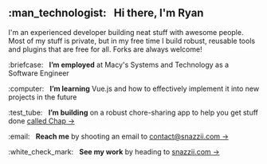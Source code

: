 <h2>:man_technologist: &nbsp; Hi there, I'm Ryan</h2>
<p>I'm an experienced developer building neat stuff with awesome people.  Most of my stuff is private, but in my free time I build robust, reusable tools and plugins that are free for all.  Forks are always welcome!</p>
<p>:briefcase: &nbsp; <strong>I’m employed</strong> at Macy's Systems and Technology as a Software Engineer</p>
<p>:computer: &nbsp; <strong>I’m learning</strong> Vue.js and how to effectively implement it into new projects in the future</p>
<p>:test_tube: &nbsp; <strong>I’m building</strong> on a robust chore-sharing app to help you get stuff done <a href="https://www.trychap.com">called Chap &rarr;</a></p>
<p>:email: &nbsp; <strong>Reach me</strong> by shooting an email to <a href="mailto:contact@snazzii.com">contact@snazzii.com &rarr;</a></p>
<p>:white_check_mark: &nbsp; <strong>See my work</strong> by heading to <a href="https://www.snazzii.com/work">snazzii.com &rarr;</a></p>
